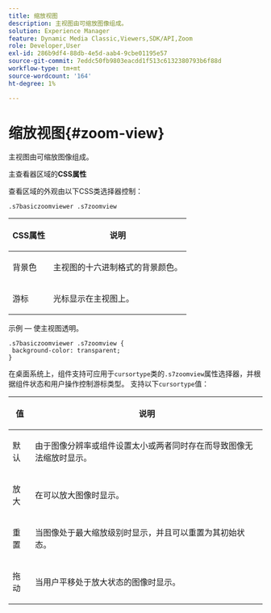 ```yaml
---
title: 缩放视图
description: 主视图由可缩放图像组成。
solution: Experience Manager
feature: Dynamic Media Classic,Viewers,SDK/API,Zoom
role: Developer,User
exl-id: 286b9df4-88db-4e5d-aab4-9cbe01195e57
source-git-commit: 7eddc50fb9803eacdd1f513c6132380793b6f88d
workflow-type: tm+mt
source-wordcount: '164'
ht-degree: 1%

---
```


# 缩放视图{#zoom-view}

主视图由可缩放图像组成。

<!--<a id="section_061E550C1C1D4DB2BD663A898895B38C"></a>-->

主查看器区域的&#x200B;**CSS属性**

查看区域的外观由以下CSS类选择器控制：

```
.s7basiczoomviewer .s7zoomview
```

<table id="table_94EE3F5BBE4547C0B4943471CEE7EDE4"> 
 <thead> 
  <tr> 
   <th colname="col1" class="entry"> <p> CSS属性 </p> </th> 
   <th colname="col2" class="entry"> <p>说明 </p> </th> 
  </tr> 
 </thead>
 <tbody> 
  <tr> 
   <td colname="col1"> <p> <span class="codeph">背景色</span> </p> </td> 
   <td colname="col2"> <p> 主视图的十六进制格式的背景颜色。 </p> </td> 
  </tr> 
  <tr> 
   <td colname="col1"> <p> <span class="codeph">游标</span> </p> </td> 
   <td colname="col2"> <p>光标显示在主视图上。 </p> </td> 
  </tr> 
 </tbody> 
</table>

示例 — 使主视图透明。

```
.s7basiczoomviewer .s7zoomview { 
 background-color: transparent; 
}
```

在桌面系统上，组件支持可应用于`cursortype`类的`.s7zoomview`属性选择器，并根据组件状态和用户操作控制游标类型。 支持以下`cursortype`值：

<table id="table_BC9FC40DA27B4A85995F4E9431AABF33"> 
 <thead> 
  <tr> 
   <th colname="col1" class="entry"> <p>值 </p> </th> 
   <th colname="col2" class="entry"> <p>说明 </p> </th> 
  </tr> 
 </thead>
 <tbody> 
  <tr> 
   <td colname="col1"> <p> <span class="codeph">默认</span> </p> </td> 
   <td colname="col2"> <p>由于图像分辨率或组件设置太小或两者同时存在而导致图像无法缩放时显示。 </p> </td> 
  </tr> 
  <tr> 
   <td colname="col1"> <p> <span class="codeph">放大</span> </p> </td> 
   <td colname="col2"> <p>在可以放大图像时显示。 </p> </td> 
  </tr> 
  <tr> 
   <td colname="col1"> <p> <span class="codeph">重置</span> </p> </td> 
   <td colname="col2"> <p>当图像处于最大缩放级别时显示，并且可以重置为其初始状态。 </p> </td> 
  </tr> 
  <tr> 
   <td colname="col1"> <p> <span class="codeph">拖动</span> </p> </td> 
   <td colname="col2"> <p>当用户平移处于放大状态的图像时显示。 </p> </td> 
  </tr> 
 </tbody> 
</table>
